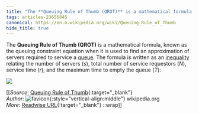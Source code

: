 ```yaml
---
title: "The **Queuing Rule of Thumb (QROT)** is a mathematical formula, ..."
tags: articles-23656845
canonical: https://en.m.wikipedia.org/wiki/Queuing_Rule_of_Thumb
hide_title: true
---
```


The **Queuing Rule of Thumb (QROT)** is a mathematical formula, known as the queuing constraint equation when it is used to find an approximation of servers required to service a [queue](https://en.wikipedia.org/wiki/Queue_area). The formula is written as an [inequality](https://en.wikipedia.org/wiki/Inequality_(mathematics)) relating the number of servers (*s*), total number of service requestors (*N*), service time (*r*), and the maximum time to empty the queue (*T*):

![](https://wikimedia.org/api/rest_v1/media/math/render/svg/794b75ac4505566fa6800c4d4f95d5d1fd86216e)


[[_Source_: [Queuing Rule of Thumb](https://en.m.wikipedia.org/wiki/Queuing_Rule_of_Thumb){:target="_blank"}<br>
_Author_: ![favicon](https://s2.googleusercontent.com/s2/favicons?domain=en.m.wikipedia.org){:style="vertical-align:middle"} wikipedia.org<br>
_More_: [Readwise URL](https://readwise.io/open/463126378){:target="_blank"}
::wrap]]